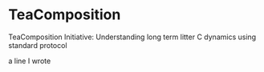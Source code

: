# TeaComposition
TeaComposition Initiative: Understanding long term litter C dynamics using standard protocol


a line I wrote
